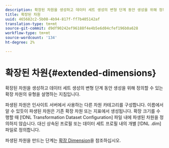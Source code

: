 ```yaml
---
description: 확장된 차원을 생성하고 데이터 세트 생성의 변형 단계 동안 생성을 위해 정의할 수 있는 확장 차원의 유형을 설명하는 지침입니다.
title: 확장된 차원
uuid: 465682c2-5b08-4b94-817f-ff7b405142af
translation-type: tm+mt
source-git-commit: d9df90242ef96188f4e4b5e6d04cfef196b0a628
workflow-type: tm+mt
source-wordcount: '134'
ht-degree: 2%

---
```



# 확장된 차원{#extended-dimensions}

확장된 차원을 생성하고 데이터 세트 생성의 변형 단계 동안 생성을 위해 정의할 수 있는 확장 차원의 유형을 설명하는 지침입니다.

파생된 차원은 인사이트 서버에서 사용하는 다른 차원 카테고리를 구성합니다. 이름에서 알 수 있듯이 파생된 차원은 기존 확장 차원 또는 지표에서 생성됩니다. 확장 크기를 수행할 때 [!DNL Transformation Dataset Configuration] 파일 내에 파생된 차원을 정의하지 않습니다. 대신 상속된 프로필 또는 데이터 세트 프로필 내의 개별 [!DNL .dim] 파일로 정의합니다.

파생된 차원을 만드는 단계는 [확장 Dimension](https://docs.adobe.com/content/help/en/data-workbench/using/client/admin-ui/profile-mgr/c-dvrd-dim.html)을 참조하십시오.
